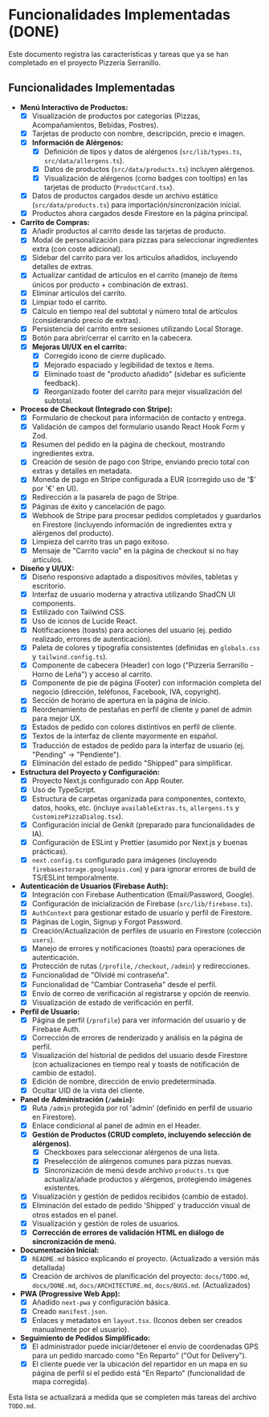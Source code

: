 
# Funcionalidades Implementadas (DONE)

Este documento registra las características y tareas que ya se han completado en el proyecto Pizzería Serranillo.

## Funcionalidades Implementadas
- **Menú Interactivo de Productos:**
    - [x] Visualización de productos por categorías (Pizzas, Acompañamientos, Bebidas, Postres).
    - [x] Tarjetas de producto con nombre, descripción, precio e imagen.
    - [x] **Información de Alérgenos:**
        - [x] Definición de tipos y datos de alérgenos (`src/lib/types.ts`, `src/data/allergens.ts`).
        - [x] Datos de productos (`src/data/products.ts`) incluyen alérgenos.
        - [x] Visualización de alérgenos (como badges con tooltips) en las tarjetas de producto (`ProductCard.tsx`).
    - [x] Datos de productos cargados desde un archivo estático (`src/data/products.ts`) para importación/sincronización inicial.
    - [x] Productos ahora cargados desde Firestore en la página principal.
- **Carrito de Compras:**
    - [x] Añadir productos al carrito desde las tarjetas de producto.
    - [x] Modal de personalización para pizzas para seleccionar ingredientes extra (con coste adicional).
    - [x] Sidebar del carrito para ver los artículos añadidos, incluyendo detalles de extras.
    - [x] Actualizar cantidad de artículos en el carrito (manejo de ítems únicos por producto + combinación de extras).
    - [x] Eliminar artículos del carrito.
    - [x] Limpiar todo el carrito.
    - [x] Cálculo en tiempo real del subtotal y número total de artículos (considerando precio de extras).
    - [x] Persistencia del carrito entre sesiones utilizando Local Storage.
    - [x] Botón para abrir/cerrar el carrito en la cabecera.
    - [x] **Mejoras UI/UX en el carrito:**
        - [x] Corregido icono de cierre duplicado.
        - [x] Mejorado espaciado y legibilidad de textos e ítems.
        - [x] Eliminado toast de "producto añadido" (sidebar es suficiente feedback).
        - [x] Reorganizado footer del carrito para mejor visualización del subtotal.
- **Proceso de Checkout (Integrado con Stripe):**
    - [x] Formulario de checkout para información de contacto y entrega.
    - [x] Validación de campos del formulario usando React Hook Form y Zod.
    - [x] Resumen del pedido en la página de checkout, mostrando ingredientes extra.
    - [x] Creación de sesión de pago con Stripe, enviando precio total con extras y detalles en metadata.
    - [x] Moneda de pago en Stripe configurada a EUR (corregido uso de '$' por '€' en UI).
    - [x] Redirección a la pasarela de pago de Stripe.
    - [x] Páginas de éxito y cancelación de pago.
    - [x] Webhook de Stripe para procesar pedidos completados y guardarlos en Firestore (incluyendo información de ingredientes extra y alérgenos del producto).
    - [x] Limpieza del carrito tras un pago exitoso.
    - [x] Mensaje de "Carrito vacío" en la página de checkout si no hay artículos.
- **Diseño y UI/UX:**
    - [x] Diseño responsivo adaptado a dispositivos móviles, tabletas y escritorio.
    - [x] Interfaz de usuario moderna y atractiva utilizando ShadCN UI components.
    - [x] Estilizado con Tailwind CSS.
    - [x] Uso de iconos de Lucide React.
    - [x] Notificaciones (toasts) para acciones del usuario (ej. pedido realizado, errores de autenticación).
    - [x] Paleta de colores y tipografía consistentes (definidas en `globals.css` y `tailwind.config.ts`).
    - [x] Componente de cabecera (Header) con logo ("Pizzería Serranillo - Horno de Leña") y acceso al carrito.
    - [x] Componente de pie de página (Footer) con información completa del negocio (dirección, teléfonos, Facebook, IVA, copyright).
    - [x] Sección de horario de apertura en la página de inicio.
    - [x] Reordenamiento de pestañas en perfil de cliente y panel de admin para mejor UX.
    - [x] Estados de pedido con colores distintivos en perfil de cliente.
    - [x] Textos de la interfaz de cliente mayormente en español.
    - [x] Traducción de estados de pedido para la interfaz de usuario (ej. "Pending" -> "Pendiente").
    - [x] Eliminación del estado de pedido "Shipped" para simplificar.
- **Estructura del Proyecto y Configuración:**
    - [x] Proyecto Next.js configurado con App Router.
    - [x] Uso de TypeScript.
    - [x] Estructura de carpetas organizada para componentes, contexto, datos, hooks, etc. (incluye `availableExtras.ts`, `allergens.ts` y `CustomizePizzaDialog.tsx`).
    - [x] Configuración inicial de Genkit (preparado para funcionalidades de IA).
    - [x] Configuración de ESLint y Prettier (asumido por Next.js y buenas prácticas).
    - [x] `next.config.ts` configurado para imágenes (incluyendo `firebasestorage.googleapis.com`) y para ignorar errores de build de TS/ESLint temporalmente.
- **Autenticación de Usuarios (Firebase Auth):**
    - [x] Integración con Firebase Authentication (Email/Password, Google).
    - [x] Configuración de inicialización de Firebase (`src/lib/firebase.ts`).
    - [x] `AuthContext` para gestionar estado de usuario y perfil de Firestore.
    - [x] Páginas de Login, Signup y Forgot Password.
    - [x] Creación/Actualización de perfiles de usuario en Firestore (colección `users`).
    - [x] Manejo de errores y notificaciones (toasts) para operaciones de autenticación.
    - [x] Protección de rutas (`/profile`, `/checkout`, `/admin`) y redirecciones.
    - [x] Funcionalidad de "Olvidé mi contraseña".
    - [x] Funcionalidad de "Cambiar Contraseña" desde el perfil.
    - [x] Envío de correo de verificación al registrarse y opción de reenvío.
    - [x] Visualización de estado de verificación en perfil.
- **Perfil de Usuario:**
    - [x] Página de perfil (`/profile`) para ver información del usuario y de Firebase Auth.
    - [x] Corrección de errores de renderizado y análisis en la página de perfil.
    - [x] Visualización del historial de pedidos del usuario desde Firestore (con actualizaciones en tiempo real y toasts de notificación de cambio de estado).
    - [x] Edición de nombre, dirección de envío predeterminada.
    - [x] Ocultar UID de la vista del cliente.
- **Panel de Administración (`/admin`):**
    - [x] Ruta `/admin` protegida por rol 'admin' (definido en perfil de usuario en Firestore).
    - [x] Enlace condicional al panel de admin en el Header.
    - [x] **Gestión de Productos (CRUD completo, incluyendo selección de alérgenos).**
        - [x] Checkboxes para seleccionar alérgenos de una lista.
        - [x] Preselección de alérgenos comunes para pizzas nuevas.
        - [x] Sincronización de menú desde archivo `products.ts` que actualiza/añade productos y alérgenos, protegiendo imágenes existentes.
    - [x] Visualización y gestión de pedidos recibidos (cambio de estado).
    - [x] Eliminación del estado de pedido 'Shipped' y traducción visual de otros estados en el panel.
    - [x] Visualización y gestión de roles de usuarios.
    - [x] **Corrección de errores de validación HTML en diálogo de sincronización de menú.**
- **Documentación Inicial:**
    - [x] `README.md` básico explicando el proyecto. (Actualizado a versión más detallada)
    - [x] Creación de archivos de planificación del proyecto: `docs/TODO.md`, `docs/DONE.md`, `docs/ARCHITECTURE.md`, `docs/BUGS.md`. (Actualizados)
- **PWA (Progressive Web App):**
    - [x] Añadido `next-pwa` y configuración básica.
    - [x] Creado `manifest.json`.
    - [x] Enlaces y metadatos en `layout.tsx`. (Iconos deben ser creados manualmente por el usuario).
- **Seguimiento de Pedidos Simplificado:**
    - [x] El administrador puede iniciar/detener el envío de coordenadas GPS para un pedido marcado como "En Reparto" ("Out for Delivery").
    - [x] El cliente puede ver la ubicación del repartidor en un mapa en su página de perfil si el pedido está "En Reparto" (funcionalidad de mapa corregida).

Esta lista se actualizará a medida que se completen más tareas del archivo `TODO.md`.
